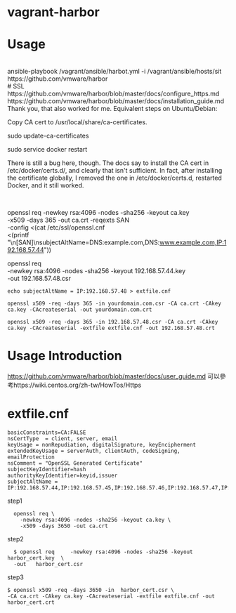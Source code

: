 # vagrant-harbor
Usage
========================

<br/>
ansible-playbook  /vagrant/ansible/harbot.yml  -i /vagrant/ansible/hosts/sit
<br/>
https://github.com/vmware/harbor
<br/>
# SSL
https://github.com/vmware/harbor/blob/master/docs/configure_https.md
<br/>
https://github.com/vmware/harbor/blob/master/docs/installation_guide.md


<br/>
Thank you, that also worked for me. Equivalent steps on Ubuntu/Debian:

Copy CA cert to /usr/local/share/ca-certificates.

sudo update-ca-certificates

sudo service docker restart


There is still a bug here, though. The docs say to install the CA cert in /etc/docker/certs.d/<registry>, and clearly that isn't sufficient. In fact, after installing the certificate globally, I removed the one in /etc/docker/certs.d, restarted Docker, and it still worked.

<br>

 openssl req     -newkey rsa:4096 -nodes -sha256 -keyout ca.key  \
    -x509 -days 365 -out ca.crt     -reqexts SAN   \
      -config <(cat /etc/ssl/openssl.cnf \
   <(printf "\n[SAN]\nsubjectAltName=DNS:example.com,DNS:www.example.com,IP:192.168.57.44")) 



 openssl req \
    -newkey rsa:4096 -nodes -sha256 -keyout 192.168.57.44.key \
    -out 192.168.57.48.csr


    echo subjectAltName = IP:192.168.57.48 > extfile.cnf

    openssl x509 -req -days 365 -in yourdomain.com.csr -CA ca.crt -CAkey ca.key -CAcreateserial -out yourdomain.com.crt

    openssl x509 -req -days 365 -in 192.168.57.48.csr -CA ca.crt -CAkey ca.key -CAcreateserial -extfile extfile.cnf -out 192.168.57.48.crt

Usage Introduction
====
https://github.com/vmware/harbor/blob/master/docs/user_guide.md
可以參考https://wiki.centos.org/zh-tw/HowTos/Https

extfile.cnf
===
```
basicConstraints=CA:FALSE
nsCertType  = client, server, email
keyUsage = nonRepudiation, digitalSignature, keyEncipherment
extendedKeyUsage = serverAuth, clientAuth, codeSigning, emailProtection
nsComment = "OpenSSL Generated Certificate"
subjectKeyIdentifier=hash
authorityKeyIdentifier=keyid,issuer
subjectAltName = IP:192.168.57.44,IP:192.168.57.45,IP:192.168.57.46,IP:192.168.57.47,IP:127.0.0.1,IP:10.100.98.20
```

step1
<br/>
```
  openssl req \
    -newkey rsa:4096 -nodes -sha256 -keyout ca.key \
    -x509 -days 3650 -out ca.crt
```

step2
<br/>
```
  $ openssl req     -newkey rsa:4096 -nodes -sha256 -keyout harbor_cert.key  \
  -out   harbor_cert.csr

```
step3
<br/>
```
$ openssl x509 -req -days 3650 -in  harbor_cert.csr \
-CA ca.crt -CAkey ca.key -CAcreateserial -extfile extfile.cnf -out  harbor_cert.crt

```
